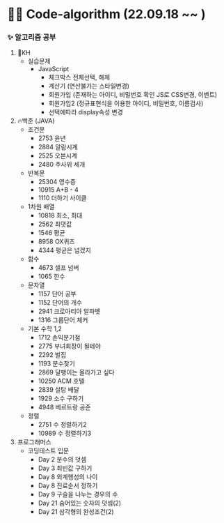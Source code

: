 # 🧑‍💻 Code-algorithm (22.09.18 ~~ )

### ✨ 알고리즘 공부
<ol>
    <li>👻KH
        <ul>
            <li>실습문제
                <ul>
                    <li>JavaScript
                        <ul>
                            <li>체크박스 전체선택, 해체</li>
                            <li>계산기 (연산불가는 스타일변경)</li>
                            <li>회원가입 (존재하는 아이디, 비밀번호 확인 JS로 CSS변경, 이벤트)</li>
                            <li>회원가입2 (정규표현식을 이용한 아이디, 비밀번호, 이름검사)</li>
                            <li>선택에따라 display속성 변경</li>
                        </ul>
                </ul>
        </ul>
    <li>🔥백준 (JAVA)
        <ul>
            <li>조건문
                <ul>
                    <li>2753 윤년</li>
                    <li>2884 알람시계</li>
                    <li>2525 오븐시계</li>
                    <li>2480 주사위 세개</li>
                </ul>
            </li>
            <li> 반복문
                <ul>
                    <li>25304 영수증</li>
                    <li>10915 A+B - 4</li>
                    <li>1110  더하기 사이클</li>
                </ul>
            </li>
            <li> 1차원 배열
                <ul>
                    <li>10818 최소, 최대</li>
                    <li>2562 최댓값</li>
                    <li>1546 평균</li>
                    <li>8958 OX퀴즈</li>
                    <li>4344 평균은 넘겠지</li>
                </ul>
            </li>
            <li> 함수
                <ul>
                    <li>4673 셀프 넘버</li>
                    <li>1065 한수</li>
                </ul>
            </li>
            <li> 문자열
                <ul>
                    <li>1157 단어 공부</li>
                    <li>1152 단어의 개수</li>
                    <li>2941 크로아티아 알파벳</li>
                    <li>1316 그룹단어 체커</li>
                </ul>
            </li>
            <li> 기본 수학 1,2
                <ul>
                    <li>1712 손익분기점</li>
                    <li>2775 부녀회장이 될테야</li>
                    <li>2292 벌집</li>
                    <li>1193 분수찾기</li>
                    <li>2869 달팽이는 올라가고 싶다</li>
                    <li>10250 ACM 호텔</li>
                    <li>2839 설탕 배달</li>
                    <li>1929 소수 구하기</li>
                    <li>4948 베르트랑 공준</li>
                </ul>
            </li>
            <li> 정렬
                <ul>
                    <li>2751 수 정렬하기2</li>
                    <li>10989 수 정렬하기3</li>
                </ul>
            </li>
        </ul>
    <li>프로그래머스
        <ul>
            <li>코딩테스트 입문
                <ul>
                    <li>Day 2 분수의 덧셈</li>
                    <li>Day 3 최빈값 구하기</li>
                    <li>Day 8 외계행성의 나이</li>
                    <li>Day 8 진료순서 정하기</li>
                    <li>Day 9 구슬을 나누는 경우의 수</li>
                    <li>Day 21 숨어있는 숫자의 덧셈(2)</li>
                    <li>Day 21 삼각형의 완성조건(2)</li>
                </ul>
            </li>
        </ul>
</ol>
